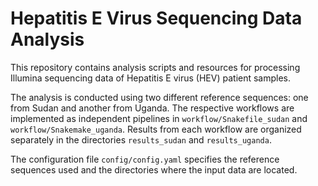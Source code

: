# Hepatitis E Virus Sequencing Data Analysis
This repository contains analysis scripts and resources for processing Illumina sequencing data of Hepatitis E virus (HEV) patient samples.

The analysis is conducted using two different reference sequences: one from Sudan and another from Uganda. The respective workflows are implemented as independent pipelines in `workflow/Snakefile_sudan` and `workflow/Snakemake_uganda`. Results from each workflow are organized separately in the directories `results_sudan` and `results_uganda`.

The configuration file `config/config.yaml` specifies the reference sequences used and the directories where the input data are located.
